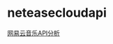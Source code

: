 # neteasecloudapi
[网易云音乐API分析](http://www.zhanghuanglong.com/detail/csharp-version-of-netease-cloud-music-api-analysis-(with-source-code))

